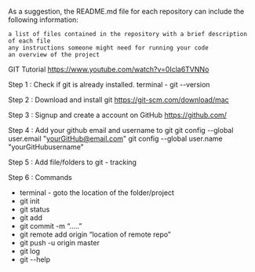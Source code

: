 As a suggestion, the README.md file for each repository can include the following information:

    a list of files contained in the repository with a brief description of each file
    any instructions someone might need for running your code
    an overview of the project

GIT Tutorial
https://www.youtube.com/watch?v=0Icla6TVNNo

Step 1 : Check if git is already installed.
terminal - git --version

Step 2 : Download and install git
https://git-scm.com/download/mac

Step 3 : Signup and create a account on GitHub
https://github.com/

Step 4 : Add your github email and username to git
git config --global user.email "yourGitHub@email.com"
git config --global user.name "yourGitHubusername"


Step 5 : Add file/folders to git - tracking

Step 6 : Commands
- terminal - goto the location of the folder/project
- git init
- git status
- git add
- git commit -m “…..”
- git remote add origin “location of remote repo”
- git push -u origin master
- git log
- git --help

